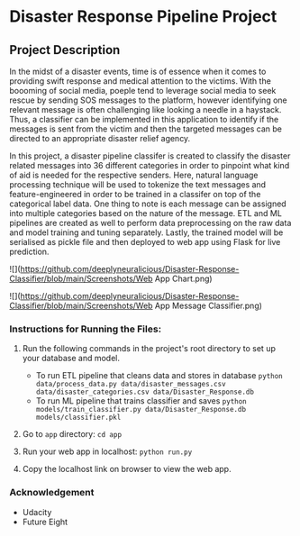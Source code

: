 # Disaster Response Pipeline Project

## Project Description
In the midst of a disaster events, time is of essence when it comes to providing swift response and medical attention to the victims. With the boooming of social media, poeple tend to leverage social media to seek rescue by sending SOS messages to the platform, however identifying one relevant message is often challenging like looking a needle in a haystack. Thus, a classifier can be implemented in this application to identify if the messages is sent from the victim and then the targeted messages can be directed to an appropriate disaster relief agency.

In this project, a disaster pipeline classifer is created to classify the disaster related messages into 36 different categories in order to pinpoint what kind of aid is needed for the respective senders. Here, natural language processing technique will be used to tokenize the text messages and feature-engineered in order to be trained in a classifer on top of the categorical label data. One thing to note is each message can be assigned into multiple categories based on the nature of the message. ETL and ML pipelines are created as well to perform data preprocessing on the raw data and model training and tuning separately. Lastly, the trained model will be serialised as pickle file and then deployed to web app using Flask for live prediction.

![](https://github.com/deeplyneuralicious/Disaster-Response-Classifier/blob/main/Screenshots/Web App Chart.png)

![](https://github.com/deeplyneuralicious/Disaster-Response-Classifier/blob/main/Screenshots/Web App Message Classifier.png)

### Instructions for Running the Files:
1. Run the following commands in the project's root directory to set up your database and model.

    - To run ETL pipeline that cleans data and stores in database
        `python data/process_data.py data/disaster_messages.csv data/disaster_categories.csv data/Disaster_Response.db`
    - To run ML pipeline that trains classifier and saves
        `python models/train_classifier.py data/Disaster_Response.db models/classifier.pkl`

2. Go to `app` directory: `cd app`

3. Run your web app in localhost: `python run.py`

4. Copy the localhost link on browser to view the web app.

### Acknowledgement
- Udacity
- Future Eight
